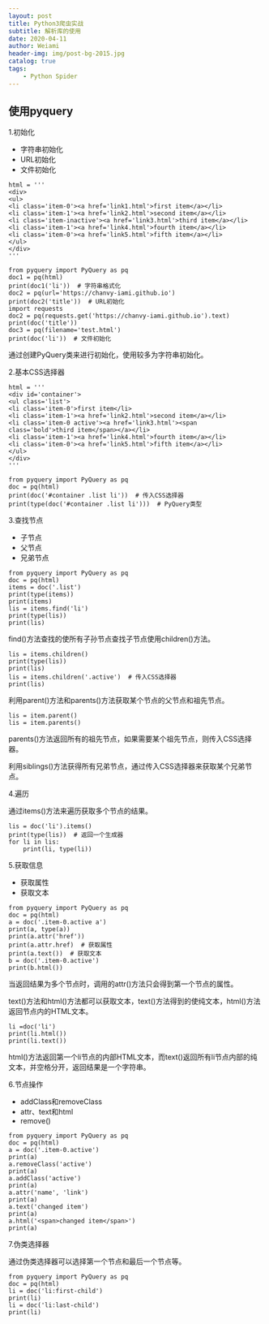 ```yaml
---
layout: post
title: Python3爬虫实战
subtitle: 解析库的使用
date: 2020-04-11
author: Weiami
header-img: img/post-bg-2015.jpg
catalog: true
tags:
    - Python Spider
---
```


## 使用pyquery

1.初始化

* 字符串初始化
* URL初始化
* 文件初始化

```
html = '''
<div>
<ul>
<li class='item-0'><a href='link1.html'>first item</a></li>
<li class='item-1'><a href='link2.html'>second item</a></li>
<li class='item-inactive'><a href='link3.html'>third item</a></li>
<li class='item-1'><a href='link4.html'>fourth item</a></li>
<li class='item-0'><a href='link5.html'>fifth item</a></li>
</ul>
</div>
'''
```

```
from pyquery import PyQuery as pq
doc1 = pq(html)
print(doc1('li'))  # 字符串格式化
doc2 = pq(url='https://chanvy-iami.github.io')
print(doc2('title'))  # URL初始化
import requests
doc2 = pq(requests.get('https://chanvy-iami.github.io').text)
print(doc('title'))
doc3 = pq(filename='test.html')
print(doc('li'))  # 文件初始化
```

通过创建PyQuery类来进行初始化，使用较多为字符串初始化。

2.基本CSS选择器

```
html = '''
<div id='container'>
<ul class='list'>
<li class='item-0'>first item</li>
<li class='item-1'><a href='link2.html'>second item</a></li>
<li class='item-0 active'><a href='link3.html'><span class='bold'>third item</span></a></li>
<li class='item-1'><a href='link4.html'>fourth item</a></li>
<li class='item-0'><a href='link5.html'>fifth item</a></li>
</ul>
</div>
'''
```

```
from pyquery import PyQuery as pq
doc = pq(html)
print(doc('#container .list li'))  # 传入CSS选择器 
print(type(doc('#container .list li')))  # PyQuery类型
```

3.查找节点

* 子节点
* 父节点
* 兄弟节点

```
from pyquery import PyQuery as pq
doc = pq(html)
items = doc('.list')
print(type(items))
print(items)
lis = items.find('li')
print(type(lis))
print(lis)
```

find()方法查找的使所有子孙节点查找子节点使用children()方法。

```
lis = items.children()
print(type(lis))
print(lis)
lis = items.children('.active')  # 传入CSS选择器
print(lis)
```

利用parent()方法和parents()方法获取某个节点的父节点和祖先节点。

```
lis = item.parent()
lis = item.parents()
```

parents()方法返回所有的祖先节点，如果需要某个祖先节点，则传入CSS选择器。

利用siblings()方法获得所有兄弟节点，通过传入CSS选择器来获取某个兄弟节点。

4.遍历

通过items()方法来遍历获取多个节点的结果。

```
lis = doc('li').items()  
print(type(lis))  # 返回一个生成器
for li in lis:
    print(li, type(li))
```

5.获取信息

* 获取属性
* 获取文本

```
from pyquery import PyQuery as pq
doc = pq(html)
a = doc('.item-0.active a')
print(a, type(a))
print(a.attr('href'))
print(a.attr.href)  # 获取属性
print(a.text())  # 获取文本
b = doc('.item-0.active')
print(b.html())
```

当返回结果为多个节点时，调用的attr()方法只会得到第一个节点的属性。

text()方法和html()方法都可以获取文本，text()方法得到的使纯文本，html()方法返回节点内的HTML文本。

```
li =doc('li')
print(li.html())
print(li.text())
```

html()方法返回第一个li节点的内部HTML文本，而text()返回所有li节点内部的纯文本，并空格分开，返回结果是一个字符串。

6.节点操作

* addClass和removeClass
* attr、text和html
* remove()

```
from pyquery import PyQuery as pq
doc = pq(html)
a = doc('.item-0.active')
print(a)
a.removeClass('active')
print(a)
a.addClass('active')
print(a)
a.attr('name', 'link')
print(a)
a.text('changed item')
print(a)
a.html('<span>changed item</span>')
print(a)
```

7.伪类选择器

通过伪类选择器可以选择第一个节点和最后一个节点等。

```
from pyquery import PyQuery as pq
doc = pq(html)
li = doc('li:first-child')
print(li)
li = doc('li:last-child')
print(li)
```
